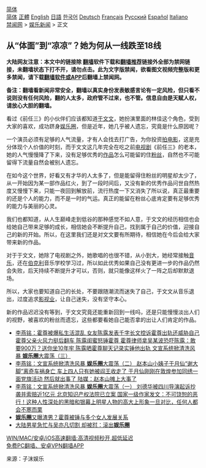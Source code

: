 <!-- 面包屑导航 --> <div class="breadcrumb"><!-- GTranslate: https://gtranslate.io/ -->  <div class="switcher notranslate">  <div class="selected">  <a href="#" onclick="return false;"> 简体</a>  </div>  <div class="option">  <a href="https://www.bannedbook.org" onclick="doGTranslate('zh-CN|zh-CN');jQuery('div.switcher div.selected a').html(jQuery(this).html());return false;" title="简体中文" class="nturl selected"> 简体</a>  <a href="https://www.bannedbook.org/zh-tw/" onclick="doGTranslate('zh-CN|zh-TW');jQuery('div.switcher div.selected a').html(jQuery(this).html());return false;" title="繁體中文" class="nturl"> 正體</a>  <a href="https://www.bannedbook.org/en/" onclick="doGTranslate('zh-CN|en');jQuery('div.switcher div.selected a').html(jQuery(this).html());return false;" title="English" class="nturl"> English</a>  <a href="https://www.bannedbook.org/ja/" onclick="doGTranslate('zh-CN|ja');jQuery('div.switcher div.selected a').html(jQuery(this).html());return false;" title="日本語" class="nturl"> 日語</a>  <a href="https://www.bannedbook.org/ko/" onclick="doGTranslate('zh-CN|ko');jQuery('div.switcher div.selected a').html(jQuery(this).html());return false;" title="한국어" class="nturl"> 한국어</a>  <a href="https://www.bannedbook.org/de/" onclick="doGTranslate('zh-CN|de');jQuery('div.switcher div.selected a').html(jQuery(this).html());return false;" title="Deutsch" class="nturl"> Deutsch</a>  <a href="https://www.bannedbook.org/fr/" onclick="doGTranslate('zh-CN|fr');jQuery('div.switcher div.selected a').html(jQuery(this).html());return false;" title="Français" class="nturl"> Français</a>  <a href="https://www.bannedbook.org/ru/" onclick="doGTranslate('zh-CN|ru');jQuery('div.switcher div.selected a').html(jQuery(this).html());return false;" title="Русский" class="nturl"> Русский</a>  <a href="https://www.bannedbook.org/es/" onclick="doGTranslate('zh-CN|es');jQuery('div.switcher div.selected a').html(jQuery(this).html());return false;" title="Español" class="nturl"> Español</a>  <a href="https://www.bannedbook.org/it/" onclick="doGTranslate('zh-CN|it');jQuery('div.switcher div.selected a').html(jQuery(this).html());return false;" title="Italiano" class="nturl"> Italiano</a>  </div>  </div>      <div class='breadcrumb-sub'><!-- Breadcrumb NavXT 6.3.0 --> <a href="https://www.bannedbook.org/" class="home">禁闻网</a> &gt; <a href="https://www.bannedbook.org/bnews/yule/" class="category">娱乐新闻</a> &gt; 正文</div></div><h2>从“体面”到“凉凉”？她为何从一线跌至18线</h2> <p class="notice"><b>大陆网友注意：本文中的链接除 <a href="https://github.com/bannedbook/fanqiang" >翻墙</a>软件下载和<a href="https://github.com/killgcd/justmysocks/blob/master/README.md">翻墙推荐</a>链接外全部为禁网链接，未翻墙状态下打不开，请勿点击。此为文字版禁闻，欲看图文视频完整版和更多禁闻，请下载<a href="https://github.com/bannedbook/fanqiang">翻墙软件或APP</a>后翻墙上禁闻网。</p><p>备注：翻墙看新闻非常安全，翻墙以真实身份发表敏感言论有一定风险，但只看不说则没有任何风险，翻的人太多，政府管不过来，也不管。信息自由是天赋人权，请放心大胆的翻墙。</b></p>  <div class="entry"> <p id="conimg">看过《前任三》的小伙伴们应该都知道<a href="https://www.bannedbook.org/bnews/tag/%E4%BA%8E%E6%96%87%E6%96%87/" class="st_tag internal_tag" rel="tag" title="标签 于文文 下的日志">于文文</a>，她扮演里面的林佳这个角色，受到大家的喜欢，成功跻身<a href="https://www.bannedbook.org/bnews/tag/%e5%a8%b1%e4%b9%90%e5%9c%88/" class="st_tag internal_tag" rel="tag" title="标签 娱乐圈 下的日志">娱乐圈</a>，但是近年，她几乎被人遗忘，究竟是什么原因呢？</p> <p>一个演员必须有足够的人气流量，才有人会找去打广告，为你投资<a href="https://www.bannedbook.org/bnews/tag/%E6%8B%8D%E7%94%B5%E5%BD%B1/" class="st_tag internal_tag" rel="tag" title="标签 拍电影 下的日志">拍电影</a>，这是充分体现个人价值的时刻，而于文文这几年完全在吃之前<a href="https://www.bannedbook.org/bnews/tag/%E7%94%B5%E8%A7%86%E5%89%A7/" class="st_tag internal_tag" rel="tag" title="标签 电视剧 下的日志">电视剧</a>《前任三》的老本，她的人气慢慢降了下来，没有足够优秀的<a href="https://www.bannedbook.org/bnews/tag/%E4%BD%9C%E5%93%81/" class="st_tag internal_tag" rel="tag" title="标签 作品 下的日志">作品</a>怎么可能留的住<a href="https://www.bannedbook.org/bnews/tag/%e7%b2%89%e4%b8%9d/" class="st_tag internal_tag" rel="tag" title="标签 粉丝 下的日志">粉丝</a>，自然也不可能留得下流量自然会被别人遗忘。</p>  <p>在如今这个世界，好看又有才华的人太多了，但是能留得住粉丝的明星却太少了，从一开始因为某一部作品红火，到了一段时间后，又没有新的优秀作品问世自然热度又慢慢下来，只能一夜回到解放前，流行热度一下又消失了所以说，真正最重要的还是个人的能力，而不是一时的气运。真正的能留在粉丝心底肯定要有足够优秀的能力与美丽的心灵。</p> <p>我们也都知道，从人生巅峰走到低谷的那种感觉不如人意，于文文的经历相信也会给她自己带来足够的成长，相信她会不断提升自己，找到属于自己的价值，迎接自己的新的开始。所以，在这里我们还是对文文要有所期待，相信她在今后会给大家带来新的作品。</p>  <p>对于于文文，她除了电视剧之外，她歌唱的也很不错，从小到大，她经常接触<a href="https://www.bannedbook.org/bnews/tag/%e9%9f%b3%e4%b9%90/" class="st_tag internal_tag" rel="tag" title="标签 音乐 下的日志">音乐</a>，还在<a href="https://www.bannedbook.org/bnews/tag/%E4%BC%AF%E5%85%8B%E5%88%A9/" class="st_tag internal_tag" rel="tag" title="标签 伯克利 下的日志">伯克利</a>音乐学校学习过，所以如此优秀如果自己没有更进一步的作品仍然会失败，后天持续不断提升才可以，否则，就只能像这样火了一阵之后却默默退场。</p> <p>所以，大家也要知道自己的长处，不要跟随潮流而迷失了自己，于文文从音乐退出，过度追求<a href="https://www.bannedbook.org/bnews/tag/%E5%BD%B1%E8%A7%86%E4%B8%9A/" class="st_tag internal_tag" rel="tag" title="标签 影视业 下的日志">影视业</a>，让自己迷失，没有坚守本心。</p>  <p>新的作品迟迟没有等到，于文文究竟还能重新回到一线吗，还是只能慢慢淡出人们的视野，被喜欢的粉丝而遗忘，这些都要看她自己能否拿的出让人们肯定的作品。</p> <ul class='op-related-articles' title='相关阅读'> <li><a href='https://www.bannedbook.org/bnews/comments/20210812/1605089.html' target='_blank'>李燕铭：霍尊被爆私生活混乱 女友陈露发表千字长文控诉霍尊出轨还威胁自己 霍尊父亲火风力挺后翻车 陈露闺蜜怒锤霍尊 霍尊律师拿吴某波恐吓陈露：敢要900万？送你坐10年牢 陈露晒霍尊聊天记录实锤他出轨 文宣系统掀清洗风暴 <b>娱乐圈</b>大震荡（三）</a></li> <li><a href='https://www.bannedbook.org/bnews/comments/20210811/1604326.html' target='_blank'>李燕铭：文宣系统掀清洗风暴 <b>娱乐圈</b>大震荡（二） 赵本山小姨子于月仙“谢大脚”离奇车祸身亡 车上四人只有她被阎王收走了 于月仙刚刚在敦煌参加同绣一面党旗活动 然后就出事了 陆媒：赵本山摊上大事了</a></li> <li><a href='https://www.bannedbook.org/bnews/comments/20210811/1604292.html' target='_blank'>李燕铭：文宣系统掀清洗风暴 <b>娱乐圈</b>大震荡（一） 刘德华被四川导演起诉抄袭并索赔近1亿元 北京知识产权法院已立案 国家一级作家发文：不可饶恕的恶行！这种人性深处的黑暗和银幕上明星人物的高大上形象一旦对比，任何人都会不寒而栗</a></li> <li><a href='https://www.bannedbook.org/bnews/yule/20210811/1604273.html' target='_blank'><b>娱乐圈</b>又曝渣男？霍尊被锤与多个女人发展关系</a></li> <li><a href='https://www.bannedbook.org/bnews/yule/20210807/1601768.html' target='_blank'>大陆男星急忙与吴亦凡切割 却被怼：滚出<b>娱乐圈</b></a></li> </ul> <p class="texttj"> <a href="https://github.com/bannedbook/fanqiang/wiki/V2ray%E6%9C%BA%E5%9C%BA" target="_blank">WIN/MAC/安卓/iOS高速翻墙:高清视频秒开,超低延迟</a><br/> <a href="https://github.com/bannedbook/fanqiang/wiki/%E7%A6%81%E9%97%BB%E7%BD%91%E5%AE%89%E5%8D%93%E7%BF%BB%E5%A2%99%E6%96%B0%E9%97%BBAPP" target="_blank">免费PC翻墙、安卓VPN翻墙APP</a></p> <p> 来源：子沫娱乐 </p><a name='sharetosocial'></a>  <div style="margin-bottom:5px;padding-bottom:5px;clear:both"> <div id="archive-pix-1" class="banner-ads"> <!-- AuctionX Display platform tag START --> <div id="26318x728x90x621x_ADSLOT2" clicktrack="%%CLICK_URL_ESC%%"></div> <!-- AuctionX Display platform tag END --> </div> <div id="archive-pix-2" class="banner-ads"> <!-- AuctionX Display platform tag START --> <div id="26315x300x250x621x_ADSLOT2" clicktrack="%%CLICK_URL_ESC%%"></div> <!-- AuctionX Display platform tag END --> </div> </div>  <div id="archive-pix-1" class="banner-ads"> <!-- AuctionX Display platform tag START --> <div id="26318x728x90x621x_ADSLOT3" clicktrack="%%CLICK_URL_ESC%%"></div> <!-- AuctionX Display platform tag END --> </div> </div><!--END ENTRY--> 